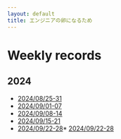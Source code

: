 ```yaml
---
layout: default
title: エンジニアの卵になるため
---
```


# Weekly records

## 2024
* [2024/08/25-31](weekly-records/2024/0825-31.md)
* [2024/09/01-07](weekly-records/2024/0901-07.md)
* [2024/09/08-14](weekly-records/2024/0908-14.md)
* [2024/09/15-21](weekly-records/2024/0915-21.md)
* [2024/09/22-28](weekly-records/2024/0922-28.md)* [2024/09/22-28](weekly-records/2024/0922-28.md)
